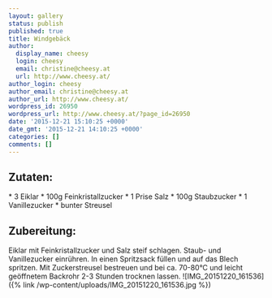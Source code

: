 ```yaml
---
layout: gallery
status: publish
published: true
title: Windgebäck
author:
  display_name: cheesy
  login: cheesy
  email: christine@cheesy.at
  url: http://www.cheesy.at/
author_login: cheesy
author_email: christine@cheesy.at
author_url: http://www.cheesy.at/
wordpress_id: 26950
wordpress_url: http://www.cheesy.at/?page_id=26950
date: '2015-12-21 15:10:25 +0000'
date_gmt: '2015-12-21 14:10:25 +0000'
categories: []
comments: []
---
```

## Zutaten:
\* 3 Eiklar
\* 100g Feinkristallzucker
\* 1 Prise Salz
\* 100g Staubzucker
\* 1 Vanillezucker
\* bunter Streusel
## Zubereitung:
Eiklar mit Feinkristallzucker und Salz steif schlagen. Staub- und Vanillezucker einrühren. In einen Spritzsack füllen und auf das Blech spritzen. Mit Zuckerstreusel bestreuen und bei ca. 70-80°C und leicht geöffnetem Backrohr 2-3 Stunden trocknen lassen.
![IMG_20151220_161536]({% link /wp-content/uploads/IMG_20151220_161536.jpg %})
